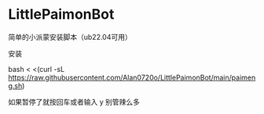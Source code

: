 # LittlePaimonBot

简单的小派蒙安装脚本（ub22.04可用）

安装

bash < <(curl -sL https://raw.githubusercontent.com/Alan0720o/LittlePaimonBot/main/paimeng.sh)


如果暂停了就按回车或者输入 y 别管辣么多
